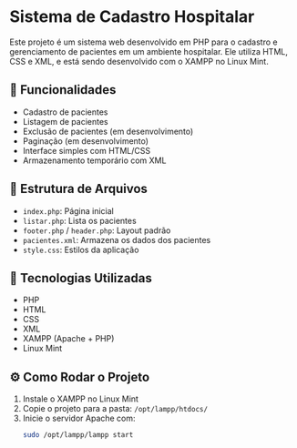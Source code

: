 # Sistema de Cadastro Hospitalar

Este projeto é um sistema web desenvolvido em PHP para o cadastro e gerenciamento de pacientes em um ambiente hospitalar. Ele utiliza HTML, CSS e XML, e está sendo desenvolvido com o XAMPP no Linux Mint.

## 🚀 Funcionalidades

- Cadastro de pacientes
- Listagem de pacientes
- Exclusão de pacientes (em desenvolvimento)
- Paginação (em desenvolvimento)
- Interface simples com HTML/CSS
- Armazenamento temporário com XML

## 📂 Estrutura de Arquivos

- `index.php`: Página inicial
- `listar.php`: Lista os pacientes
- `footer.php` / `header.php`: Layout padrão
- `pacientes.xml`: Armazena os dados dos pacientes
- `style.css`: Estilos da aplicação

## 🧰 Tecnologias Utilizadas

- PHP
- HTML
- CSS
- XML
- XAMPP (Apache + PHP)
- Linux Mint

## ⚙️ Como Rodar o Projeto

1. Instale o XAMPP no Linux Mint
2. Copie o projeto para a pasta: `/opt/lampp/htdocs/`
3. Inicie o servidor Apache com:
   ```bash
   sudo /opt/lampp/lampp start
